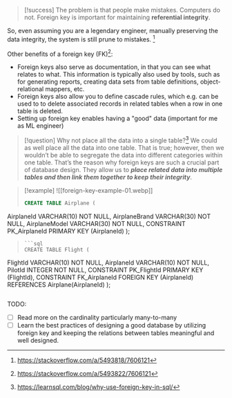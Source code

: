 >[!success] The problem is that people make mistakes. Computers do not.
>Foreign key is important for maintaining **referential integrity**.

So, even assuming you are a legendary engineer, manually preserving the data integrity, the system is still prune to mistakes. [^1]

Other benefits of a foreign key (FK)[^2]:
- Foreign keys also serve as documentation, in that you can see what relates to what. This information is typically also used by tools, such as for generating reports, creating data sets from table definitions, object-relational mappers, etc.
- Foreign keys also allow you to define cascade rules, which e.g. can be used to to delete associated records in related tables when a row in one table is deleted.
- Setting up foreign key enables having a "good" data (important for me as ML engineer)

>[!question] Why not place all the data into a single table?[^3]
>We could as well place all the data into one table. That is true; however, then we wouldn’t be able to segregate the data into different categories within one table. That’s the reason why foreign keys are such a crucial part of database design. They allow us to _**place related data into multiple tables and then link them together to keep their integrity**_.

>[!example] 
>![[foreign-key-example-01.webp]]
>
>```sql
>CREATE TABLE Airplane (
AirplaneId VARCHAR(10) NOT NULL,
AirplaneBrand VARCHAR(30) NOT NULL,
AirplaneModel VARCHAR(30) NOT NULL,
CONSTRAINT PK_AirplaneId PRIMARY KEY (AirplaneId)
);
>```
>```sql
>CREATE TABLE Flight (
FlightId VARCHAR(10) NOT NULL,
AirplaneId VARCHAR(10) NOT NULL,
PilotId INTEGER NOT NULL,
CONSTRAINT PK_FlightId PRIMARY KEY (FlightId),
CONSTRAINT FK_AirplaneId FOREIGN KEY (AirplaneId)
REFERENCES Airplane(AirplaneId)
);
>```

TODO:
- [ ] Read more on the cardinality particularly many-to-many
- [ ] Learn the best practices of designing a good database by utilizing foreign key and keeping the relations between tables meaningful and well designed.

[^1]: https://stackoverflow.com/a/5493818/7606121
[^2]: https://stackoverflow.com/a/5493822/7606121
[^3]: https://learnsql.com/blog/why-use-foreign-key-in-sql/
